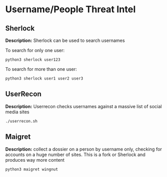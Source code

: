 # Username/People Threat Intel

## Sherlock

**Description:** Sherlock can be used to search usernames

To search for only one user:

`python3 sherlock user123`

To search for more than one user:

`python3 sherlock user1 user2 user3`

## UserRecon

**Description:** Userrecon checks usernames against a massive list of social media sites

`./userrecon.sh`

## Maigret

**Description:** collect a dossier on a person by username only, checking for accounts on a huge number of sites. This is a fork or Sherlock and produces way more content

`python3 maigret wingnut`


